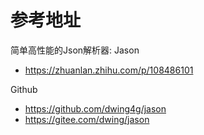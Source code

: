 # 参考地址
简单高性能的Json解析器: Jason
- https://zhuanlan.zhihu.com/p/108486101

Github
- https://github.com/dwing4g/jason
- https://gitee.com/dwing/jason

